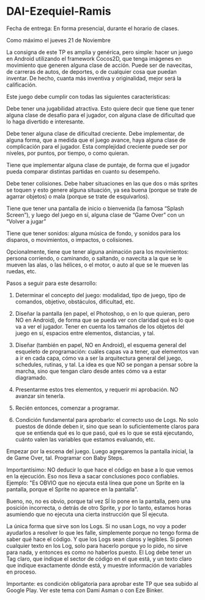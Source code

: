 # DAI-Ezequiel-Ramis

Fecha de entrega: En forma presencial, durante el horario de clases.

Como máximo el jueves 21 de Noviembre

 

La consigna de este TP es amplia y genérica, pero simple: hacer un juego en Android utilizando el framework Cocos2D, que tenga imágenes en movimiento que generen alguna clase de acción.  Puede ser de navecitas, de carreras de autos, de deportes, o de cualquier cosa que puedan inventar.  De hecho, cuanta más inventiva y originalidad, mejor será la calificación.

 

Este juego debe cumplir con todas las siguientes características:

 

Debe tener una jugabilidad atractiva. Esto quiere decir que tiene que tener alguna clase de desafío para el jugador, con alguna clase de dificultad que lo haga divertido e interesante.
 

Debe tener alguna clase de dificultad creciente.   Debe implementar, de alguna forma, que a medida que el juego avance, haya alguna clase de complicación para el jugador.  Esta complejidad creciente puede ser por niveles, por puntos, por tiempo, o como quieran.
 

Tiene que implementar alguna clase de puntaje, de forma que el jugador pueda comparar distintas partidas en cuanto su desempeño.
 

Debe tener colisiones.  Debe haber situaciones en las que dos o más sprites se toquen y esto genere alguna situación, ya sea buena (porque se trate de agarrar objetos) o mala (porque se trate de esquivarlos).
 

Tiene que tener una pantalla de inicio o bienvenida (la famosa “Splash Screen”), y luego del juego en sí, alguna clase de “Game Over” con un “Volver a jugar”
 

Tiene que tener sonidos: alguna música de fondo, y sonidos para los disparos, o movimientos, o impactos, o colisiones.
 

Opcionalmente, tiene que tener alguna animación para los movimientos: persona corriendo, o caminando, o saltando, o navecita a la que se le mueven las alas, o las hélices, o el motor, o auto al que se le mueven las ruedas, etc.
 

Pasos a seguir para este desarrollo:

1) Determinar el concepto del juego: modalidad, tipo de juego, tipo de comandos, objetivo, obstáculos, dificultad, etc.

2) Diseñar la pantalla (en papel, el Photoshop, o en lo que quieran, pero NO en Android), de forma que se pueda ver con claridad qué es lo que va a ver el jugador.  Tener en cuenta los tamaños de los objetos del juego en sí, espacios entre elementos, distancias, y tal.

3) Diseñar (también en papel, NO en Android), el esquema general del esqueleto de programación: cuáles capas va a tener, qué elementos van a ir en cada capa, cómo va a ser la arquitectura general del juego, schedules, rutinas, y tal.  La idea es que NO se pongan a pensar sobre la marcha, sino que tengan claro desde antes cómo va a estar diagramado.

4) Presentarme estos tres elementos, y requerir mi aprobación.  NO avanzar sin tenerla.

5) Recién entonces, comenzar a programar.

6) Condición fundamental para aprobarlo: el correcto uso de Logs.   No solo puestos de dónde deben ir, sino que sean lo suficientemente claros para que se entienda qué es lo que pasó, qué es lo que se está ejecutando, cuánto valen las variables que estamos evaluando, etc.

 

Empezar por la escena del juego.   Luego agregaremos la pantalla inicial, la de Game Over,  tal.  Programar con Baby Steps. 

Importantísimo: NO deducir lo que hace el código en base a lo que vemos en la ejecución.  Eso nos lleva a sacar conclusiones poco confiables.  Ejemplo: "Es OBVIO que no ejecuta está línea que pone un Sprite en la pantalla, porque el Sprite no aparece en la pantalla".  

Bueno, no, no es obvio, porque tal vez SÍ lo pone en la pantalla, pero una posición incorrecta, o detrás de otro Sprite, y por lo tanto, estamos horas asumiendo que no ejecuta una cierta instrucción que SÍ ejecuta.   

La única forma que sirve son los Logs.  Si no usan Logs, no voy a poder ayudarlos a resolver lo que les falle, simplemente porque no tengo forma de saber qué hace el código.  Y que los Logs sean claros y legibles.   Si ponen cualquier texto en los Log, solo para hacerlo porque yo lo pido, no sirve para nada, y entonces es como no haberlos puesto.  El Log debe tener un Tag claro, que indique el sector de código en el que está, y un texto claro que indique exactamente dónde está, y muestre información de variables en proceso.

 

Importante: es condición obligatoria para aprobar este TP que sea subido al Google Play.  Ver este tema con Dami Asman o con Eze Binker.
